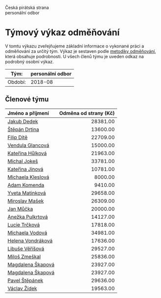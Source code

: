 Česká pirátská strana  
personální odbor

Týmový výkaz odměňování
===========================

V tomtu výkazu zveřejňujeme základní informace o vykonané práci a odměňování
za určitý tým. Výkaz je sestaven podle [metodiky odměňování][metodika],
která obsahuje podrobnosti. U všech členů týmu je uveden odkaz na podrobný osobní výkaz.

Tým:                     | personální odbor
-----------------------  | --------------------
Období:                  | 2018-08

Členové týmu
--------------

| Jméno a příjmení                        |   Odměna od strany (Kč) |
|:----------------------------------------|------------------------:|
| [Jakub Dedek](jakub-dedek/)             |                28381.00 |
| [Štěpán Drtina](stepan-drtina/)         |                13600.00 |
| [Filip Dítě](filip-dite/)               |                22709.00 |
| [Vendula Glancová](vendula-glancova/)   |                15000.00 |
| [Kateřina Hůlková](katerina-hulkova/)   |                21963.00 |
| [Michal Jokeš](michal-jokes/)           |                33781.00 |
| [Kateřina Jínová](katerina-jinova/)     |                10781.00 |
| [Michaela Kleslová](michaela-kleslova/) |                 8000.00 |
| [Adam Komenda](adam-komenda/)           |                 9410.00 |
| [Yveta Matinková](yveta-matinkova/)     |                29658.00 |
| [Miroslav Mašek](miroslav-masek/)       |                26309.00 |
| [Jan Můčka](jan-mucka/)                 |                20000.00 |
| [Anežka Pulkrtová](anezka-pulkrtova/)   |                14127.00 |
| [Lucie Trčková](lucie-trckova/)         |                17818.00 |
| [Michaela Vodová](michaela-vodova/)     |                34981.00 |
| [Helena Vondráková](helena-vondrakova/) |                17636.00 |
| [Libuše Věříšová](libuse-verisova/)     |                29527.00 |
| [Miloš Zmeškal](milos-zmeskal/)         |                25836.00 |
| [Magdalena Škapová](magdalena-skapova/) |                23927.00 |
| [Magdalena Škapová](magdalena-skapova/) |                23927.00 |
| [Pavel Štěpánek](pavel-stepanek/)       |                29636.00 |
| [Václav Žídek](vaclav-zidek/)           |                19563.00 |


[metodika]: https://redmine.pirati.cz/projects/po/wiki/Odmenovani
